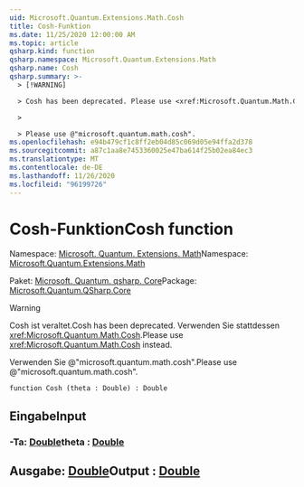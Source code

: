 ```yaml
---
uid: Microsoft.Quantum.Extensions.Math.Cosh
title: Cosh-Funktion
ms.date: 11/25/2020 12:00:00 AM
ms.topic: article
qsharp.kind: function
qsharp.namespace: Microsoft.Quantum.Extensions.Math
qsharp.name: Cosh
qsharp.summary: >-
  > [!WARNING]

  > Cosh has been deprecated. Please use <xref:Microsoft.Quantum.Math.Cosh> instead.

  >

  > Please use @"microsoft.quantum.math.cosh".
ms.openlocfilehash: e94b479cf1c8ff2eb04d85c069d05e94ffa2d378
ms.sourcegitcommit: a87c1aa8e7453360025e47ba614f25b02ea84ec3
ms.translationtype: MT
ms.contentlocale: de-DE
ms.lasthandoff: 11/26/2020
ms.locfileid: "96199726"
---
```

# <a name="cosh-function"></a><span data-ttu-id="40032-102">Cosh-Funktion</span><span class="sxs-lookup"><span data-stu-id="40032-102">Cosh function</span></span>

<span data-ttu-id="40032-103">Namespace: [Microsoft. Quantum. Extensions. Math](xref:Microsoft.Quantum.Extensions.Math)</span><span class="sxs-lookup"><span data-stu-id="40032-103">Namespace: [Microsoft.Quantum.Extensions.Math](xref:Microsoft.Quantum.Extensions.Math)</span></span>

<span data-ttu-id="40032-104">Paket: [Microsoft. Quantum. qsharp. Core](https://nuget.org/packages/Microsoft.Quantum.QSharp.Core)</span><span class="sxs-lookup"><span data-stu-id="40032-104">Package: [Microsoft.Quantum.QSharp.Core](https://nuget.org/packages/Microsoft.Quantum.QSharp.Core)</span></span>


> [!WARNING]
> <span data-ttu-id="40032-105">Cosh ist veraltet.</span><span class="sxs-lookup"><span data-stu-id="40032-105">Cosh has been deprecated.</span></span> <span data-ttu-id="40032-106">Verwenden Sie stattdessen <xref:Microsoft.Quantum.Math.Cosh>.</span><span class="sxs-lookup"><span data-stu-id="40032-106">Please use <xref:Microsoft.Quantum.Math.Cosh> instead.</span></span>
>
> <span data-ttu-id="40032-107">Verwenden Sie @"microsoft.quantum.math.cosh".</span><span class="sxs-lookup"><span data-stu-id="40032-107">Please use @"microsoft.quantum.math.cosh".</span></span>



```qsharp
function Cosh (theta : Double) : Double
```


## <a name="input"></a><span data-ttu-id="40032-108">Eingabe</span><span class="sxs-lookup"><span data-stu-id="40032-108">Input</span></span>

### <a name="theta--double"></a><span data-ttu-id="40032-109">-Ta: [Double](xref:microsoft.quantum.lang-ref.double)</span><span class="sxs-lookup"><span data-stu-id="40032-109">theta : [Double](xref:microsoft.quantum.lang-ref.double)</span></span>





## <a name="output--double"></a><span data-ttu-id="40032-110">Ausgabe: [Double](xref:microsoft.quantum.lang-ref.double)</span><span class="sxs-lookup"><span data-stu-id="40032-110">Output : [Double](xref:microsoft.quantum.lang-ref.double)</span></span>


